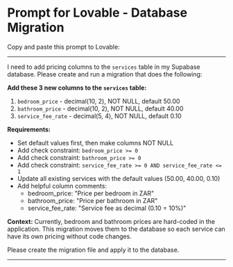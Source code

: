 # Prompt for Lovable - Database Migration

Copy and paste this prompt to Lovable:

---

I need to add pricing columns to the `services` table in my Supabase database. Please create and run a migration that does the following:

**Add these 3 new columns to the `services` table:**

1. `bedroom_price` - decimal(10, 2), NOT NULL, default 50.00
2. `bathroom_price` - decimal(10, 2), NOT NULL, default 40.00  
3. `service_fee_rate` - decimal(5, 4), NOT NULL, default 0.10

**Requirements:**
- Set default values first, then make columns NOT NULL
- Add check constraint: `bedroom_price >= 0`
- Add check constraint: `bathroom_price >= 0`
- Add check constraint: `service_fee_rate >= 0 AND service_fee_rate <= 1`
- Update all existing services with the default values (50.00, 40.00, 0.10)
- Add helpful column comments:
  - bedroom_price: "Price per bedroom in ZAR"
  - bathroom_price: "Price per bathroom in ZAR"
  - service_fee_rate: "Service fee as decimal (0.10 = 10%)"

**Context:**
Currently, bedroom and bathroom prices are hard-coded in the application. This migration moves them to the database so each service can have its own pricing without code changes.

Please create the migration file and apply it to the database.

---

